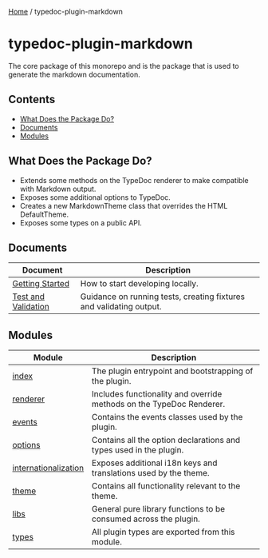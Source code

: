 [Home](../README.md) / typedoc-plugin-markdown

# typedoc-plugin-markdown

The core package of this monorepo and is the package that is used to generate the markdown documentation.

## Contents

* [What Does the Package Do?](#what-does-the-package-do)
* [Documents](#documents)
* [Modules](#modules)

## What Does the Package Do?

* Extends some methods on the TypeDoc renderer to make compatible with Markdown output.
* Exposes some additional options to TypeDoc.
* Creates a new MarkdownTheme class that overrides the HTML DefaultTheme.
* Exposes some types on a public API.

## Documents

| Document                                                | Description                                                         |
| ------------------------------------------------------- | ------------------------------------------------------------------- |
| [Getting Started](documents/Getting-Started.md)         | How to start developing locally.                                    |
| [Test and Validation](documents/Test-and-Validation.md) | Guidance on running tests, creating fixtures and validating output. |

## Modules

| Module                                                 | Description                                                          |
| ------------------------------------------------------ | -------------------------------------------------------------------- |
| [index](index/README.md)                               | The plugin entrypoint and bootstrapping of the plugin.               |
| [renderer](renderer/README.md)                         | Includes functionality and override methods on the TypeDoc Renderer. |
| [events](events/README.md)                             | Contains the events classes used by the plugin.                      |
| [options](options/README.md)                           | Contains all the option declarations and types used in the plugin.   |
| [internationalization](internationalization/README.md) | Exposes additional i18n keys and translations used by the theme.     |
| [theme](theme/README.md)                               | Contains all functionality relevant to the theme.                    |
| [libs](libs/README.md)                                 | General pure library functions to be consumed across the plugin.     |
| [types](types/README.md)                               | All plugin types are exported from this module.                      |
